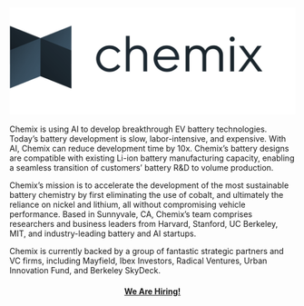 <p align="center">

![logo_with_name]

</p>

Chemix is using AI to develop breakthrough EV battery technologies. Today’s battery development is slow, labor-intensive, and expensive. With AI, Chemix can reduce development time by 10x. Chemix’s battery designs are compatible with existing Li-ion battery manufacturing capacity, enabling a seamless transition of customers’  battery R&D to volume production. 

Chemix’s mission is to accelerate the development of the most sustainable battery chemistry by first eliminating the use of cobalt, and ultimately the reliance on nickel and lithium, all without compromising vehicle performance. Based in Sunnyvale, CA, Chemix’s team comprises researchers and business leaders from Harvard, Stanford, UC Berkeley, MIT, and industry-leading battery and AI startups. 

Chemix is currently backed by a group of fantastic strategic partners and VC firms, including Mayfield, Ibex Investors, Radical Ventures, Urban Innovation Fund, and Berkeley SkyDeck.

<h4 align="center">

[We Are Hiring!](https://apply.workable.com/chemix/)

</h4>


[logo_with_name]: https://raw.githubusercontent.com/Chemix-ai/.github/main/logo_with_name.png
